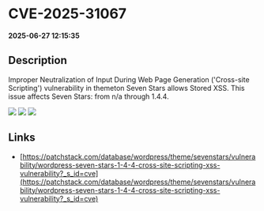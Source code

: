 # CVE-2025-31067

**2025-06-27 12:15:35**

## Description
Improper Neutralization of Input During Web Page Generation ('Cross-site Scripting') vulnerability in themeton Seven Stars allows Stored XSS. This issue affects Seven Stars: from n/a through 1.4.4.

![](https://img.shields.io/static/v1?label=Score&message=7.1&color=red)
![](https://img.shields.io/static/v1?label=Severity&message=HIGH&color=red)
![](https://img.shields.io/static/v1?label=CWE&message=XSS&color=green)

## Links
- [https://patchstack.com/database/wordpress/theme/sevenstars/vulnerability/wordpress-seven-stars-1-4-4-cross-site-scripting-xss-vulnerability?_s_id=cve](https://patchstack.com/database/wordpress/theme/sevenstars/vulnerability/wordpress-seven-stars-1-4-4-cross-site-scripting-xss-vulnerability?_s_id=cve)
